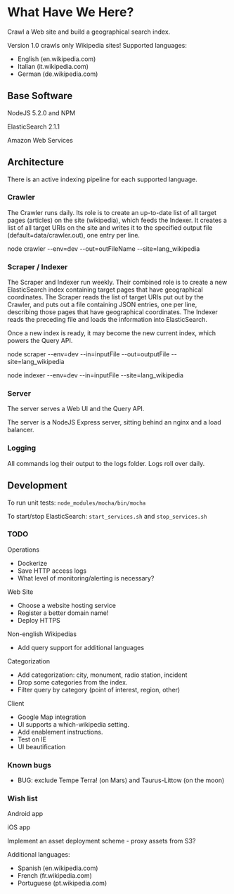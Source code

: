# What Have We Here? #

Crawl a Web site and build a geographical search index.

Version 1.0 crawls only Wikipedia sites!  Supported languages:

- English (en.wikipedia.com)
- Italian (it.wikipedia.com)
- German (de.wikipedia.com)

## Base Software ##

NodeJS 5.2.0 and NPM

ElasticSearch 2.1.1

Amazon Web Services

## Architecture ##

There is an active indexing pipeline for each supported language.

### Crawler

The Crawler runs daily.  Its role is to create an up-to-date list of all target pages
(articles) on the site (wikipedia), which feeds the Indexer.  It creates a list of all
target URIs on the site and writes it to the specified output file
(default=data/crawler.out), one entry per line.

  node crawler --env=dev --out=outFileName --site=lang\_wikipedia

### Scraper / Indexer

The Scraper and Indexer run weekly.  Their combined role is to create a new ElasticSearch
index containing target pages that have geographical coordinates.  The Scraper reads 
the list of target URIs put out by the Crawler, and puts out a file containing JSON entries,
one per line, describing those pages that have geographical coordinates.  The Indexer
reads the preceding file and loads the information into ElasticSearch.

Once a new index is ready, it may become the new current index, which powers the Query API.

  node scraper --env=dev --in=inputFile --out=outputFile --site=lang\_wikipedia

  node indexer --env=dev --in=inputFile --site=lang\_wikipedia

### Server

The server serves a Web UI and the Query API.

The server is a NodeJS Express server, sitting behind an nginx and a load balancer. 

### Logging

All commands log their output to the logs folder.  Logs roll over daily.

## Development

To run unit tests: `node_modules/mocha/bin/mocha`

To start/stop ElasticSearch: `start_services.sh` and `stop_services.sh`

### TODO 

Operations
- Dockerize
- Save HTTP access logs
- What level of monitoring/alerting is necessary?

Web Site
- Choose a website hosting service
- Register a better domain name!
- Deploy HTTPS

Non-english Wikipedias
- Add query support for additional languages

Categorization
- Add categorization: city, monument, radio station, incident
- Drop some categories from the index.
- Filter query by category (point of interest, region, other)

Client
- Google Map integration
- UI supports a which-wikipedia setting.
- Add enablement instructions.
- Test on IE
- UI beautification

### Known bugs 

- BUG: exclude Tempe Terra! (on Mars) and Taurus-Littow (on the moon)

### Wish list

Android app

iOS app

Implement an asset deployment scheme - proxy assets from S3?

Additional languages:
- Spanish (en.wikipedia.com)
- French (fr.wikipedia.com)
- Portuguese (pt.wikipedia.com)
